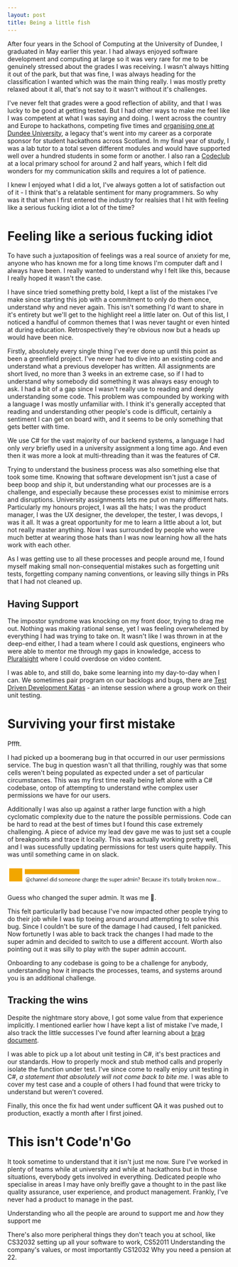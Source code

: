```yaml
---
layout: post
title: Being a little fish
---
```

After four years in the School of Computing at the University of Dundee, I graduated in May earlier this year. I had always enjoyed software development and computing at large so it was very rare for me to be genuinely stressed about the grades I was receiving. I wasn't always hitting it out of the park, but that was fine, I was always heading for the classification I wanted which was the main thing really. I was mostly pretty relaxed about it all, that's not say to it wasn't without it's challenges.

I've never felt that grades were a good reflection of ability, and that I was lucky to be good at getting tested. But I had other ways to make me feel like I was competent at what I was saying and doing. I went across the country and Europe to hackathons, competing five times and [organising one at Dundee University](https://conorhaining.com/posts/Dundees-Hackathon/), a legacy that's went into my career as a corporate sponsor for student hackathons across Scotland. In my final year of study, I was a lab tutor to a total seven different modules and would have supported well over a hundred students in some form or another. I also ran a [Codeclub](https://codeclub.org/en/) at a local primary school for around 2 and half years, which I felt did wonders for my communication skills and requires a lot of patience. 

 I knew I enjoyed what I did a lot, I've always gotten a lot of satisfaction out of it - I think that's a relatable sentiment for many programmers. So why was it that when I first entered the industry for realsies that I hit with feeling like a serious fucking idiot a lot of the time?

 # Feeling like a serious fucking idiot

To have such a juxtaposition of feelings was a real source of anxiety for me, anyone who has known me for a long time knows I'm computer daft and I always have been. I really wanted to understand why I felt like this, because I really hoped it wasn't the case.

I have since tried something pretty bold, I kept a list of the mistakes I've make since starting this job with a commitment to only do them once, understand why and never again. This isn't something I'd want to share in it's entirety but we'll get to the highlight reel a little later on. Out of this list, I noticed a handful of common themes that I was never taught or even hinted at during education. Retrospectively they're obvious now but a heads up would have been nice.

Firstly, absolutely every single thing I've ever done up until this point as been a greenfield project. I've never had to dive into an existing code and understand what a previous developer has written. All assignments are short lived, no more than 3 weeks in an extreme case, so if I had to understand why somebody did something it was always easy enough to ask. I had a bit of a gap since I wasn't really use to reading and deeply understanding some code. This problem was compounded by working with a language I was mostly unfamiliar with. I think it's generally accepted that reading and understanding other people's code is difficult, certainly a sentiment I can get on board with, and it seems to be only something that gets better with time.

We use C# for the vast majority of our backend systems, a language I had only _very_ briefly used in a university assignment a long time ago. And even then it was more a look at multi-threading than it was the features of C#.

Trying to understand the business process was also something else that took some time. Knowing that software development isn't just a case of beep boop and ship it, but understanding what our processes are is a challenge, and especially because these processes exist to minimise errors and disruptions. University assignments lets me put on many different hats. Particularly my honours project, I was all the hats; I was the product manager, I was the UX designer, the developer, the tester, I was devops, I was it all. It was a great opportunity for me to learn a little about a lot, but not really master anything. Now I was surrounded by people who were much better at wearing those hats than I was now learning how all the hats work with each other.

As I was getting use to all these processes and people around me, I found myself making small non-consequential mistakes such as forgetting unit tests, forgetting company naming conventions, or leaving silly things in PRs that I had not cleaned up.

## Having Support

The impostor syndrome was knocking on my front door, trying to drag me out. Nothing was making rational sense, yet I was feeling overwhelemed by everything I had was trying to take on. It wasn't like I was thrown in at the deep-end either, I had a team where I could ask questions, engineers who were able to mentor me through my gaps in knowledge, access to [Pluralsight](https://www.pluralsight.com/) where I could overdose on video content.

I was able to, and still do, bake some learning into my day-to-day when I can. We sometimes pair program on our backlogs and bugs, there are [Test Driven Development Katas](http://www.peterprovost.org/blog/2012/05/02/kata-the-only-way-to-learn-tdd/) - an intense session where a group work on their unit testing.

# Surviving your first mistake

Pffft.

I had picked up a boomerang bug in that occurred in our user permissions service. The bug in question wasn't all that thrilling, roughly was that some cells weren't being populated as expected under a set of particular circumstances. This was my first time really being left alone with a C# codebase, ontop of attempting to understand wthe complex user permissions we have for our users.

Additionally I was also up against a rather large function with a high cyclomatic complexity due to the nature the possible permissions. Code can be hard to read at the best of times but I found this case extremely challenging. A piece of advice my lead dev gave me was to just set a couple of breakpoints and trace it locally. This was actually working pretty well, and I was sucessfully updating permissions for test users quite happily. This was until something came in on slack.

![A somewhat angry slack message which reads "at channel, did someone change the super admin? Because it's totally broken now."](/images/ohno.png)

Guess who changed the super admin. It was me 👋.

This felt particularlly bad because I've now impacted other people trying to do their job while I was tip toeing around around attempting to solve this bug. Since I couldn't be sure of the damage I had caused, I felt panicked. Now fortunetly I was able to back track the changes I had made to the super admin and decided to switch to use a different account. Worth also pointing out it was silly to play with the super admin account.

Onboarding to any codebase is going to be a challenge for anybody, understanding how it impacts the processes, teams, and systems around you is an additional challenge.

## Tracking the wins

Despite the nightmare story above, I got some value from that experience implicitly. I mentioned earlier how I have kept a list of mistake I've made, I also track the little successes I've found after learning about a [brag document](http://citation-needed.com).

I was able to pick up a lot about unit testing in C#, it's best practices and our standards. How to properly mock and stub method calls and properly isolate the function under test. I've since come to really enjoy unit testing in C#, _a statement that absolutely will not come back to bite me._ I was able to cover my test case and a couple of others I had found that were tricky to understand but weren't covered.

Finally, this once the fix had went under sufficent QA it was pushed out to production, exactly a month after I first joined.

# This isn't Code'n'Go

It took sometime to understand that it isn't just me now. Sure I've worked in plenty of teams while at university and while at hackathons but in those situations, everybody gets involved in everything. Dedicated people who specialise in areas I may have only breifly gave a thought to in the past like quality assurance, user experience, and product management. Frankly, I've never had a product to manage in the past.

Understanding who all the people are around to support me and _how_ they support me

There's also more peripheral things they don't teach you at school, like CS32032 setting up all your software to work, CS52011 Understanding the company's values, or most importantly CS12032 Why you need a pension at 22.